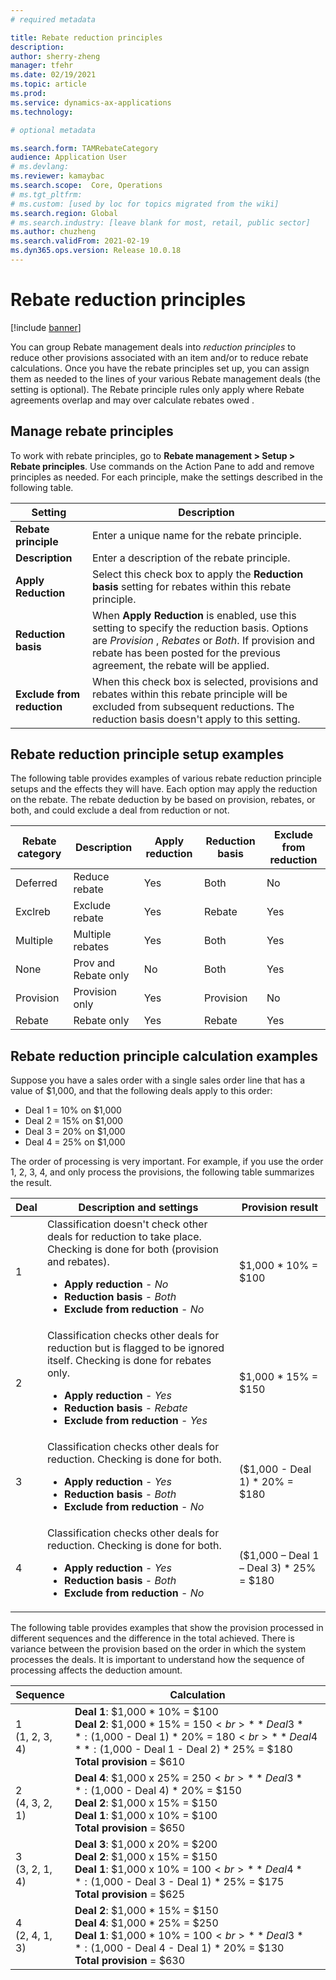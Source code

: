 ```yaml
---
# required metadata

title: Rebate reduction principles
description: 
author: sherry-zheng
manager: tfehr
ms.date: 02/19/2021
ms.topic: article
ms.prod: 
ms.service: dynamics-ax-applications
ms.technology: 

# optional metadata

ms.search.form: TAMRebateCategory
audience: Application User
# ms.devlang: 
ms.reviewer: kamaybac
ms.search.scope:  Core, Operations
# ms.tgt_pltfrm: 
# ms.custom: [used by loc for topics migrated from the wiki]
ms.search.region: Global
# ms.search.industry: [leave blank for most, retail, public sector]
ms.author: chuzheng
ms.search.validFrom: 2021-02-19
ms.dyn365.ops.version: Release 10.0.18
---
```


# Rebate reduction principles

[!include [banner](../includes/banner.md)]

You can group Rebate management deals into *reduction principles* to reduce other provisions <!-- KFM: What is the difference between a rebate and a provision? Should we always mention both together? --> associated with an item and/or to reduce rebate calculations. <!-- KFM: Reduce the number of calculations, or reduce the value of the calculated result?--> Once you have the rebate principles set up, you can assign them as needed to the lines of your various Rebate management deals (the setting is optional). The Rebate principle rules only apply where Rebate agreements overlap and may over calculate rebates owed <!-- KFM: Clarify "and may over calculate rebates owed"-->.

## Manage rebate principles

To work with rebate principles, go to **Rebate management \>  Setup \> Rebate principles**. Use commands on the Action Pane to add and remove principles as needed. For each principle, make the settings described in the following table.

| Setting | Description |
| --- | --- |
| **Rebate principle** | Enter a unique name for the rebate principle. |
| **Description** | Enter a description of the rebate principle. |
| **Apply Reduction** | Select this check box to apply the **Reduction basis** setting for rebates within this rebate principle. |
| **Reduction basis** | When **Apply Reduction** is enabled, use this setting to specify the reduction basis. Options are *Provision* , *Rebates* or *Both*. If provision and rebate has been posted for the previous agreement, the rebate will be applied. <!-- KFM: Clarify the last sentence. --> |
| **Exclude from reduction** | When this check box is selected, provisions and rebates within this rebate principle will be excluded from subsequent reductions. The reduction basis doesn't apply to this setting. <!-- KFM: Clarify the last sentence. --> |

## Rebate reduction principle setup examples

The following table provides examples of various rebate reduction principle setups and the effects they will have. Each option may apply the reduction on the rebate. The rebate deduction by be based on provision, rebates, or both, and could exclude a deal from reduction or not.

<!-- KFM: I don't understand the purpose of this table. Is the "Description" column telling me something useful? Or maybe we should have a "Notes" column. Is "Rebate category" the same as "Rebate principle"? Is this table related to the later examples? -->

| Rebate category | Description | Apply reduction | Reduction basis | Exclude from reduction |
| --- | --- | --- | --- | --- |
| Deferred | Reduce rebate | Yes | Both | No |
| Exclreb | Exclude rebate | Yes | Rebate | Yes |
| Multiple | Multiple rebates | Yes | Both | Yes |
| None | Prov and Rebate only | No | Both | Yes |
| Provision | Provision only | Yes | Provision | No |
| Rebate | Rebate only | Yes | Rebate | Yes  |

## Rebate reduction principle calculation examples
<!-- KFM: I don't understand this example. Let's walk through it. -->
Suppose you have a sales order with a single sales order line that has a value of $1,000, and that the following deals apply to this order:

- Deal 1 = 10% on $1,000
- Deal 2 = 15% on $1,000
- Deal 3 = 20% on $1,000
- Deal 4 = 25% on $1,000

The order of processing is very important. For example, if you use the order 1, 2, 3, 4, and only process the provisions, the following table summarizes the result.<!-- KFM: How do we establish the order of processing? -->
<!-- KFM: Are we missing some detail about which rebate principle applies here? Can we use the examples from teh previous table? -->
| Deal | Description and settings | Provision result |
| --- | --- | --- |
| 1 | Classification doesn't check other deals for reduction to take place. Checking is done for both (provision and rebates).<ul><li>**Apply reduction** - *No*</li><li>**Reduction basis** - *Both*</li><li>**Exclude from reduction** - *No*</li><ul> | $1,000 \* 10% = $100 |
| 2 | Classification checks other deals for reduction but is flagged to be ignored itself. Checking is done for rebates only.<ul><li>**Apply reduction** - *Yes*</li><li>**Reduction basis** - *Rebate*</li><li>**Exclude from reduction** - *Yes*</li><ul>| $1,000 \* 15% = $150 |
| 3 | Classification checks other deals for reduction. Checking is done for both.<ul><li>**Apply reduction** - *Yes*</li><li>**Reduction basis** - *Both*</li><li>**Exclude from reduction** - *No*</li><ul> | ($1,000 - Deal 1) \* 20% = $180 |
| 4 | Classification checks other deals for reduction. Checking is done for both.<ul><li>**Apply reduction** - *Yes*</li><li>**Reduction basis** - *Both*</li><li>**Exclude from reduction** - *No*</li><ul> | ($1,000 – Deal 1 – Deal 3) \* 25% = $180 |

The following table provides examples that show the provision processed in different sequences and the difference in the total achieved. There is variance between the provision based on the order in which the system processes the deals. It is important to understand how the sequence of processing affects the deduction amount.

| Sequence | Calculation |
| --- | --- |
| 1<br>(1, 2, 3, 4) | **Deal 1**: $1,000 \* 10% = $100<br>**Deal 2**: $1,000 \* 15% = $150<br>**Deal 3**: ($1,000 - Deal 1) \* 20% = $180<br>**Deal 4**: ($1,000 - Deal 1 - Deal 2) \* 25% = $180<br>**Total provision** = $610 |
| 2<br>(4, 3, 2, 1) | **Deal 4**: $1,000 x 25% = $250<br>**Deal 3**: ($1,000 - Deal 4) \* 20% = $150<br>**Deal 2**: $1,000 x 15% = $150<br>**Deal 1**: $1,000 x 10% = $100<br>**Total provision** = $650 |
| 3<br>(3, 2, 1, 4) | **Deal 3**: $1,000 x 20% = $200<br>**Deal 2**: $1,000 x 15% = $150<br>**Deal 1**: $1,000 x 10% = $100<br>**Deal 4**: ($1,000 - Deal 3 - Deal 1) \* 25% = $175<br>**Total provision** = $625 |
| 4<br>(2, 4, 1, 3) |**Deal 2**: $1,000 \* 15% = $150<br>**Deal 4**: $1,000 \* 25% = $250<br>**Deal 1**: $1,000 \* 10% = $100<br>**Deal 3**: ($1,000 - Deal 4 - Deal 1) \* 20% = $130<br>**Total provision** = $630 |
